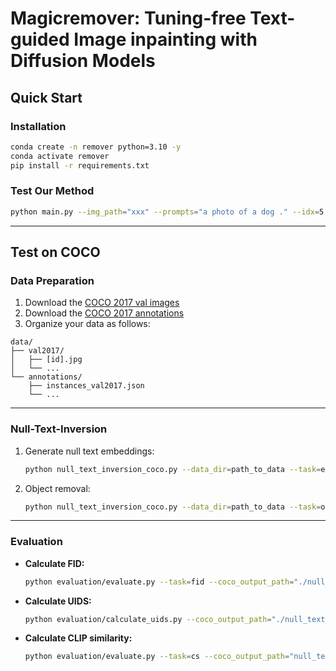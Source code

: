 # Magicremover: Tuning-free Text-guided Image inpainting with Diffusion Models

## Quick Start

### Installation

```bash
conda create -n remover python=3.10 -y
conda activate remover
pip install -r requirements.txt
```

### Test Our Method

```bash
python main.py --img_path="xxx" --prompts="a photo of a dog ." --idx=5 --t_ratio=0.85
```

---

## Test on COCO

### Data Preparation

1. Download the [COCO 2017 val images](http://images.cocodataset.org/zips/val2017.zip)
2. Download the [COCO 2017 annotations](http://images.cocodataset.org/annotations/annotations_trainval2017.zip)
3. Organize your data as follows:

```
data/
├── val2017/
│   ├── [id].jpg
│   └── ...
└── annotations/
    ├── instances_val2017.json
    └── ...
```

---

### Null-Text-Inversion

1. Generate null text embeddings:

    ```bash
    python null_text_inversion_coco.py --data_dir=path_to_data --task=embddings_generation
    ```

2. Object removal:

    ```bash
    python null_text_inversion_coco.py --data_dir=path_to_data --task=object_removal
    ```

---

### Evaluation

- **Calculate FID:**
    ```bash
    python evaluation/evaluate.py --task=fid --coco_output_path="./null_text_embeddings_coco/images"
    ```

- **Calculate UIDS:**
    ```bash
    python evaluation/calculate_uids.py --coco_output_path="./null_text_embeddings_coco/images"
    ```

- **Calculate CLIP similarity:**
    ```bash
    python evaluation/evaluate.py --task=cs --coco_output_path="null_text_embeddings_coco/images" --coco_labels_file="data/annotations/instances_val2017.json"
    ```